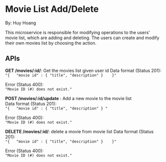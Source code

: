 #  Movie List Add/Delete 

By: Huy Hoang

This microservice is responsible for modifying operations to the users' movie list, which are adding and deleting. The users can create and modify their own movies list by choosing the action.

## APIs
**GET /movies/:id/**: Get the movies list given user id
Data format (Status 201):  
`"{  
	"movie id" : {
        "title",
        "description"
    }   
}"`

Error (Status 400):  
`"Movie ID (#) does not exist."`

**POST /movies/:id/update**  : Add a new movie to the movie list  
Data format (Status 201):  
`"{  
	"movie id" : {
        "title",
        "description"
    }
"`

Error  (Status 400):  
`"Movie ID (#) does not exist."`

**DELETE /movies/:id/**: delete a movie from movie list
Data format (Status 201):  
`"{  
	"movie id" : {
        "title",
        "description"
    }   
}"`

Error (Status 400):  
`"Movie ID (#) does not exist."`
